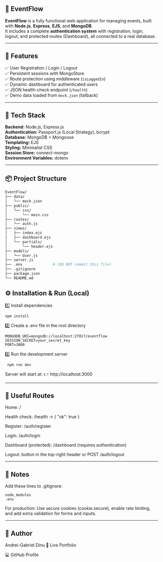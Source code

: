 ## 🪩 EventFlow

**EventFlow** is a fully functional web application for managing events, built with **Node.js**, **Express**, **EJS**, and **MongoDB**.  
It includes a complete **authentication system** with registration, login, logout, and protected routes (Dashboard), all connected to a real database.

---

## 🚀 Features

✅ User Registration / Login / Logout  
✅ Persistent sessions with MongoStore  
✅ Route protection using middleware (`isLoggedIn`)  
✅ Dynamic dashboard for authenticated users  
✅ JSON health-check endpoint (`/health`)  
✅ Demo data loaded from `mock.json` (fallback)

---

## 🧰 Tech Stack

**Backend:** Node.js, Express.js  
**Authentication:** Passport.js (Local Strategy), bcrypt  
**Database:** MongoDB + Mongoose  
**Templating:** EJS  
**Styling:** Minimalist CSS  
**Session Store:** connect-mongo  
**Environment Variables:** dotenv

---

## 📦 Project Structure

```bash
EventFlow/
├── data/
│   └── mock.json
├── public/
│   └── css/
│       └── main.css
├── routes/
│   └── auth.js
├── views/
│   ├── index.ejs
│   ├── dashboard.ejs
│   └── partials/
│       └── header.ejs
├── models/
│   └── User.js
├── server.js
├── .env              # (DO NOT commit this file)
├── .gitignore
├── package.json
└── README.md

```
## ⚙️ Installation & Run (Local)

1️⃣ Install dependencies

```
npm install
```
2️⃣ Create a .env file in the root directory
```
MONGODB_URI=mongodb://localhost:27017/eventflow
SESSION_SECRET=your_secret_key
PORT=3000
```

3️⃣ Run the development server
```
 npm run dev
```

Server will start at:
👉 http://localhost:3000

---

## 🔐 Useful Routes

Home: /

Health check: /health → { "ok": true }

Register: /auth/register

Login: /auth/login

Dashboard (protected): /dashboard (requires authentication)

Logout: button in the top-right header or POST /auth/logout

---

## 📝 Notes

Add these lines to .gitignore:

```
node_modules
.env
```
For production:
Use secure cookies (cookie.secure), enable rate limiting, and add extra validation for forms and inputs.

---

## 👤 Author

Andrei-Gabriel Dinu
🔗 Live Portfolio

💻 GitHub Profile
